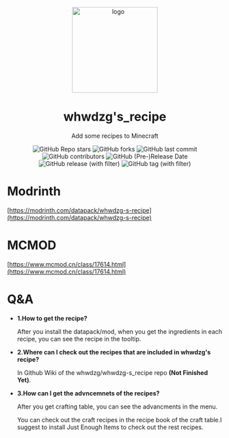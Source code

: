 <div align="center">
    <img align="center" src="https://raw.githubusercontent.com/whwdzg/whwdzg-s_recipe/main/pack.png" alt="logo" width="200">
    <h1 align="center">whwdzg's_recipe</h1>
    <p align="enter">Add some recipes to Minecraft</p>
    <img alt="GitHub Repo stars" src="https://img.shields.io/github/stars/whwdzg/whwdzg-s_recipe">
    <img alt="GitHub forks" src="https://img.shields.io/github/forks/whwdzg/whwdzg-s_recipe">
    <img alt="GitHub last commit" src="https://img.shields.io/github/last-commit/whwdzg/whwdzg-s_recipe">
    <img alt="GitHub contributors" src="https://img.shields.io/github/contributors/whwdzg/whwdzg-s_recipe">
    <img alt="GitHub (Pre-)Release Date" src="https://img.shields.io/github/release-date-pre/whwdzg/whwdzg-s_recipe">
    <img alt="GitHub release (with filter)" src="https://img.shields.io/github/v/release/whwdzg/whwdzg-s_recipe">
    <img alt="GitHub tag (with filter)" src="https://img.shields.io/github/v/tag/whwdzg/whwdzg-s_recipe">
    </br>
</div>

# Modrinth
[https://modrinth.com/datapack/whwdzg-s-recipe](https://modrinth.com/datapack/whwdzg-s-recipe)

# MCMOD
[https://www.mcmod.cn/class/17614.html](https://www.mcmod.cn/class/17614.html)

# Q&A
- **1.How to get the recipe?**

  After you install the datapack/mod, when you get the ingredients in each recipe, you can see the recipe in the tooltip.

- **2.Where can I check out the recipes that are included in whwdzg's recipe?**

  In Github Wiki of the whwdzg/whwdzg-s_recipe repo
**(Not Finished Yet)**.

- **3.How can I get the advncemnets of the recipes?**

  After you get crafting table, you can see the advancments in the menu.
  
  You can check out the craft recipes in the recipe book of the craft table.I suggest to install Just Enough Items to check out the rest recipes.
